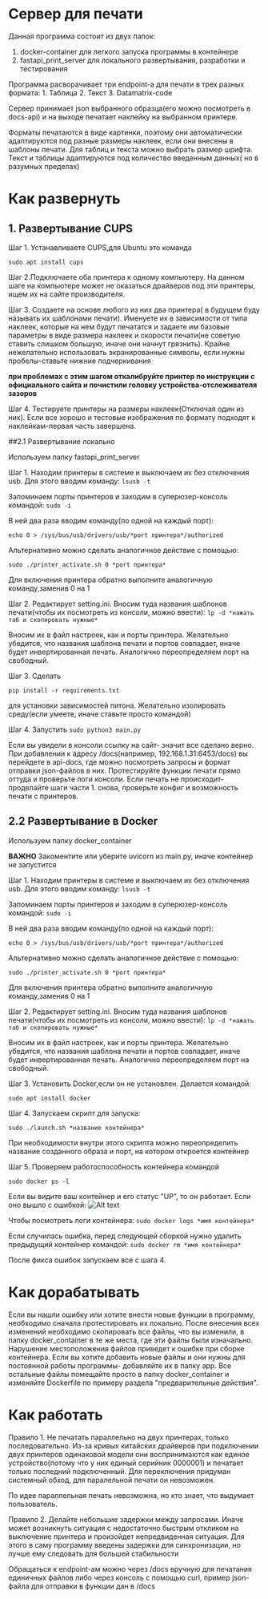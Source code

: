 # Сервер для печати

Данная программа состоит из двух папок:
1. docker-container для легкого запуска программы в контейнере
2. fastapi_print_server для локального развертывания, разработки  и тестирования

Программа расворачивает три endpoint-а для печати в трех разных формата:
    1. Таблица
    2. Текст
    3. Datamatrix-code

Сервер принимает json выбранного образца(его можно посмотреть в docs-api) и на выходе печатает наклейку на выбранном принтере.

Форматы печатаются в виде картинки, поэтому они автоматически адаптируются под разные размеры наклеек, если они внесены в шаблоны печати.
Для таблиц и текста можно выбрать размер шрифта. Текст и таблицы адаптируются под количество введенным данных( но в разумных пределах)

# Как развернуть

## 1. Развертывание CUPS
Шаг 1. Устанавливаете CUPS,для Ubuntu это  команда
```
sudo apt install cups
```

Шаг 2.Подключаете оба принтера к одному компьютеру. На данном шаге на компьютере может не оказаться драйверов под эти принтеры, ищем их на сайте производителя.

Шаг 3. Создаете на основе любого из них два принтера( в будущем буду называть их шаблонами печати). Именуете их в зависимости от типа наклеек, которые на нем будут печататся и задаете им базовые параметры в виде размера наклеек и скорости печати(не советую ставить слишком большую, иначе они начнут грязнить). Крайне нежелательно использовать экранированные символы, если нужны пробелы-ставьте нижние подчеркивания

**при проблемах с этим шагом  откалибруйте принтер по инструкции с официального сайта и почистили головку устройства-отслеживателя зазоров**

Шаг 4. Тестируете принтеры на размеры наклеек(Отключая один из них). Если все хорошо и тестовые изображения по формату подходят к наклейкам-первая часть завершена.

##2.1 Развертывание локально

Используем папку fastapi_print_server

Шаг 1. Находим принтеры в системе и выключаем их без отключения usb. Для этого вводим команду:
```lsusb -t```

Запоминаем порты принтеров и заходим в суперюзер-консоль командой:
```sudo -i```

В ней два раза вводим команду(по одной на каждый порт):

```echo 0 > /sys/bus/usb/drivers/usb/*port принтера*/authorized```

Альтернативно можно сделать аналогичное действие с помощью:

```sudo ./printer_activate.sh 0 *port принтера*```

Для включения принтера обратно выполните аналогичную команду,заменив 0 на 1

Шаг 2. Редактирует setting.ini. Вносим туда названия шаблонов печати(чтобы их посмотреть из консоли, можно ввести):
```lp -d *нажать таб и скопировать нужные*```

Вносим их в файл настроек, как и порты принтера. Желательно убедится, что названия шаблона печати и портов совпадает, иначе будет инвертированная печать. Аналогично переопределяем порт на свободный.

Шаг 3. Сделать

```pip install -r requirements.txt```

для установки зависимостей питона. Желательно изолировать среду(если умеете, иначе ставьте просто командой)

Шаг 4. Запустить
```sudo python3 main.py```

Если вы увидели в консоли ссылку на сайт- значит все сделано верно. При добавлении к адресу /docs(например, 192.168.1.31:6453/docs) вы перейдете в api-docs, где можно посмотреть запросы и формат отправки json-файлов в них. Протестируйте функции печати прямо оттуда и проверьте логи консоли. Если печать не происходит- проделайте шаги части 1. снова, проверьте конфиг и возможность печати с принтеров.

## 2.2  Развертывание в Docker
Используем папку docker_container

**ВАЖНО** Закоментите или уберите uvicorn из main.py, иначе контейнер не запустится 

Шаг 1. Находим принтеры в системе и выключаем их без отключения usb. Для этого вводим команду:
```lsusb -t```

Запоминаем порты принтеров и заходим в суперюзер-консоль командой:
```sudo -i```

В ней два раза вводим команду(по одной на каждый порт):

```echo 0 > /sys/bus/usb/drivers/usb/*port принтера*/authorized```

Альтернативно можно сделать аналогичное действие с помощью:

```sudo ./printer_activate.sh 0 *port принтера*```

Для включения принтера обратно выполните аналогичную команду,заменив 0 на 1

Шаг 2. Редактирует setting.ini. Вносим туда названия шаблонов печати(чтобы их посмотреть из консоли, можно ввести):
```lp -d *нажать таб и скопировать нужные*```

Вносим их в файл настроек, как и порты принтера. Желательно убедится, что названия шаблона печати и портов совпадает, иначе будет инвертированная печать. Аналогично переопределяем порт на свободный.

Шаг 3. Установить Docker,если он не установлен. Делается командой:

```sudo apt install docker```

Шаг 4. Запускаем скрипт для запуска:

```sudo ./launch.sh *название контейнера*```

При необходимости внутри этого скрипта можно переопределить название созданного образа и порт, на котором откроется контейнер

Шаг 5. Проверяем работоспособность контейнера командой

```sudo docker ps -l```

Если вы видите ваш контейнер и его статус "UP", то он работает. Если оно вышло с  ошибкой:
![Alt text](image.png)

Чтобы посмотреть логи контейнера:
```sudo docker logs *имя контейнера*```

Если случилась ошибка, перед следующей сборкой нужно удалить предыдущий контейнер командой:
``` sudo docker rm *имя контейнера* ```

После фикса ошибок запускаем все с шага 4.

# Как дорабатывать

Если вы нашли ошибку или хотите внести новые функции в программу, необходимо сначала протестировать их локально. После внесения всех изменений необходимо скопировать все файлы, что вы изменили, в папку docker_container в те же места, где эти файлы были изначально. Нарушение местоположения файлов приведет к ошибке при сборке контейнера. Если вы хотите добавить новые файлы и они нужны для  постоянной работы программы- добавляйте их в папку app. Все остальные файлы помещайте просто в папку docker_container и изменяйте Dockerfile по примеру раздела "предварительные действия".


# Как работать

Правило 1. Не печатать параллельно на двух принтерах, только последовательно. Из-за кривых китайских драйверов при подключении двух принтеров одинаковой модели они воспринимаются как единое устройство(потому что у них единый серийник 0000001) и печатает только последний подключенный. Для переключения придуман системный обход, для паралельной печати он невозможен.

По идее параллельная печать невозможна, но кто знает, что выдумает пользователь.

Правило 2. Делайте небольшие задержки между запросами. Иначе может возникнуть ситуация с недостаточно быстрым откликом на выключение принтера и произойдет непредвиденная ситуация. Для этого в саму программу введены задержки для синхронизации, но лучше ему следовать для большей стабильности

Обращаться к endpoint-ам можно через /docs вручную для печатания единичных файлов либо через консоль с помощью curl, пример json-файла для отправки в функции дан в /docs